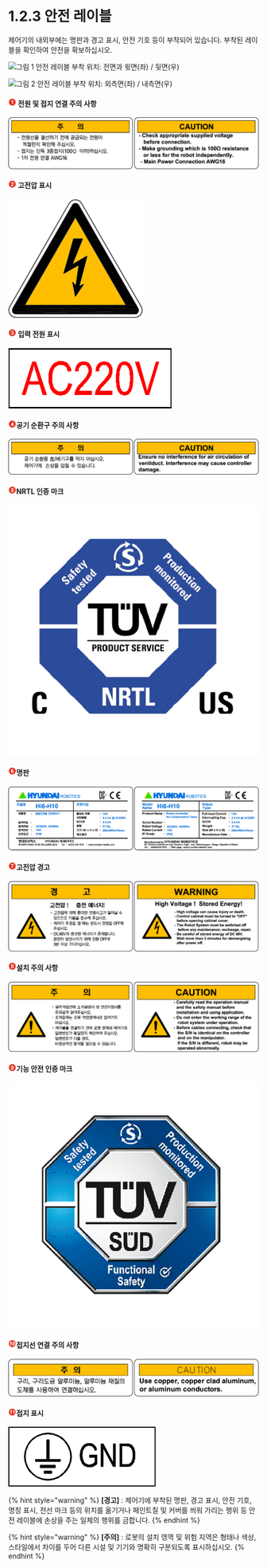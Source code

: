 # 1.2.3 안전 레이블

제어기의 내외부에는 명판과 경고 표시, 안전 기호 등이 부착되어 있습니다. 부착된 레이블을 확인하여 안전을 확보하십시오.

![그림 1 안전 레이블 부착 위치: 전면과 윗면(좌) / 뒷면(우)](../../.gitbook/assets/safety_labels\_1.png)

![그림 2 안전 레이블 부착 위치: 외측면(좌) / 내측면(우)](../../.gitbook/assets/safety_labels\_2.png)



#### ![](../../.gitbook/assets/1.png) 전원 및 접지 연결 주의 사항

![국문 레이블 (좌) / 영문 레이블 (우)](<../../.gitbook/assets/image (27).png>)

#### ![](../../.gitbook/assets/2.png) 고전압 표시

![국문 레이블 / 영문 레이블](<../../.gitbook/assets/image (29).png>)

####  ![](../../.gitbook/assets/3.png) 입력 전원 표시

![국문 레이블 / 영문 레이블](<../../.gitbook/assets/image (25).png>)

#### ![](../../.gitbook/assets/4.png)공기 순환구 주의 사항

![국문 레이블 (좌) / 영문 레이블 (우)](<../../.gitbook/assets/image (11).png>)

#### ![](../../.gitbook/assets/5.png)NRTL 인증 마크

![국문 레이블 / 영문 레이블](../../.gitbook/assets/image26.png)

#### ![](../../.gitbook/assets/6.png)명판

![국문 레이블 (좌) / 영문 레이블 (우)](<../../.gitbook/assets/image (30).png>)

#### ![](../../.gitbook/assets/7.png)고전압 경고&#xD;

![국문 레이블 (좌) / 영문 레이블 (우)](<../../.gitbook/assets/image (10).png>)

#### ![](../../.gitbook/assets/8.png)설치 주의 사항

![국문 레이블 (좌) / 영문 레이블 (우)](<../../.gitbook/assets/image (32).png>)

#### ![](../../.gitbook/assets/9.png)기능 안전 인증 마크

![국문 레이블 / 영문 레이블](../../.gitbook/assets/image37.png)

#### ![](../../.gitbook/assets/10.png)접지선 연결 주의 사항

![국문 레이블 (좌) / 영문 레이블 (우)](<../../.gitbook/assets/image (19).png>)

#### ![](../../.gitbook/assets/11.png)접지 표시&#xD;

![국문 레이블 / 영문 레이블](../../.gitbook/assets/image42.jpeg)

{% hint style="warning" %}
**\[경고]** : 제어기에 부착된 명판, 경고 표시, 안전 기호, 명칭 표시, 전선 마크 등의 위치를 옮기거나 페인트칠 및 커버를 씌워 가리는 행위 등 안전 레이블에 손상을 주는 일체의 행위를 금합니다.
{% endhint %}

{% hint style="warning" %}
**\[주의]** : 로봇의 설치 영역 및 위험 지역은 형태나 색상, 스타일에서 차이를 두어 다른 시설 및 기기와 명확히 구분되도록 표시하십시오.
{% endhint %}
